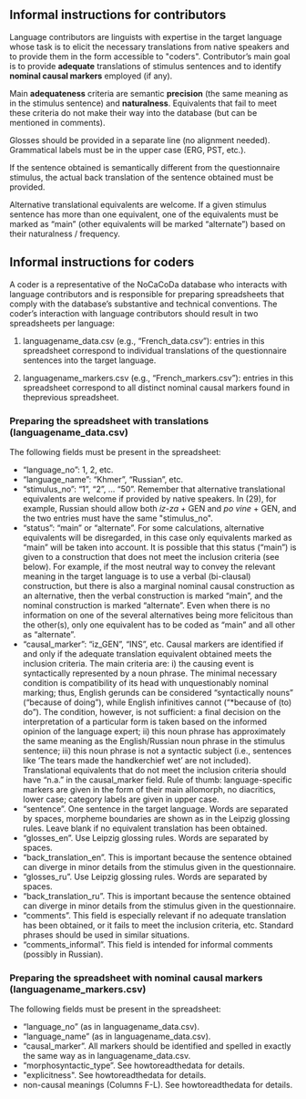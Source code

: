 ## Informal instructions for contributors

Language contributors are linguists with expertise in the target language whose task is to elicit the necessary translations from native speakers and to provide them in the form accessible to "coders". Contributor’s main goal is to provide **adequate** translations of stimulus sentences and to identify **nominal causal markers** employed (if any).

Main **adequateness** criteria are semantic **precision** (the same meaning as in the stimulus sentence) and **naturalness**. Equivalents that fail to meet these criteria do not make their way into the database (but can be mentioned in comments).

Glosses should be provided in a separate line (no alignment needed). Grammatical labels must be in the upper case (ERG, PST, etc.).

If the sentence obtained is semantically different from the questionnaire stimulus, the actual back translation of the sentence obtained must be provided.

Alternative translational equivalents are welcome. If a given stimulus sentence has more than one equivalent, one of the equivalents must be marked as “main” (other equivalents will be marked “alternate”) based on their naturalness / frequency.

## Informal instructions for coders

A coder is a representative of the NoCaCoDa database who interacts with language contributors and is responsible for preparing spreadsheets that comply with the database’s substantive and technical conventions. The coder’s interaction with language contributors should result in two spreadsheets per language:

1) languagename_data.csv (e.g., “French_data.csv”): entries in this spreadsheet correspond to individual translations of the questionnaire sentences into the target language.

2) languagename_markers.csv (e.g., “French_markers.csv”): entries in this spreadsheet correspond to all distinct nominal causal markers found in theprevious spreadsheet.

### Preparing the spreadsheet with translations (languagename_data.csv)

The following fields must be present in the spreadsheet:

- “language_no”: 1, 2, etc.
- “language_name”: “Khmer”, “Russian”, etc.
- “stimulus_no”: “1”, “2”, ... “50”. Remember that alternative translational equivalents are welcome if provided by native speakers. In (29), for example, Russian should allow both *iz-za* + GEN and *po vine* + GEN, and the two entries must have the same "stimulus_no".
- “status”: “main” or “alternate”. For some calculations, alternative equivalents will be disregarded, in this case only equivalents marked as “main” will be taken into account. It is possible that this status (“main”) is given to a construction that does not meet the inclusion criteria (see below). For example, if the most neutral way to convey the relevant meaning in the target language is to use a verbal (bi-clausal) construction, but there is also a marginal nominal causal construction as an alternative, then the verbal construction is marked “main”, and the nominal construction is marked “alternate”. Even when there is no information on one of the several alternatives being more felicitous than the other(s), only one equivalent has to be coded as “main” and all other as “alternate”.
- “causal_marker”: “iz_GEN”, “INS”, etc. Causal markers are identified if and only if the adequate translation equivalent obtained meets the inclusion criteria. The main criteria are: i) the causing event is syntactically represented by a noun phrase. The minimal necessary condition is compatibility of its head with unquestionably nominal marking; thus, English gerunds can be considered “syntactically nouns” (“because of doing”), while English infinitives cannot (“*because of (to) do”). The condition, however, is not sufficient: a final decision on the interpretation of a particular form is taken based on the informed opinion of the language expert; ii) this noun phrase has approximately the same meaning as the English/Russian noun phrase in the stimulus sentence; iii) this noun phrase is not a syntactic subject (i.e., sentences like ‘The tears made the handkerchief wet’ are not included). Translational equivalents that do not meet the inclusion criteria should have “n.a.” in the causal_marker field. Rule of thumb: language-specific markers are given in the form of their main allomorph, no diacritics, lower case; category labels are given in upper case.
- “sentence”. One sentence in the target language. Words are separated by spaces, morpheme boundaries are shown as in the Leipzig glossing rules. Leave blank if no equivalent translation has been obtained.
- “glosses_en”. Use Leipzig glossing rules. Words are separated by spaces.
- “back_translation_en”. This is important because the sentence obtained can diverge in minor details from the stimulus given in the questionnaire.
- “glosses_ru”. Use Leipzig glossing rules. Words are separated by spaces.
- “back_translation_ru”. This is important because the sentence obtained can diverge in minor details from the stimulus given in the questionnaire.
- “comments”. This field is especially relevant if no adequate translation has been obtained, or it fails to meet the inclusion criteria, etc. Standard phrases should be used in similar situations.
- “comments_informal”. This field is intended for informal comments (possibly in Russian).

### Preparing the spreadsheet with nominal causal markers (languagename_markers.csv)

The following fields must be present in the spreadsheet:
- “language_no” (as in languagename_data.csv).
- “language_name” (as in languagename_data.csv).
- “causal_marker”. All markers should be identified and spelled in exactly the same way as in languagename_data.csv.
- “morphosyntactic_type”. See howtoreadthedata for details.
- "explicitness". See howtoreadthedata for details.
- non-causal meanings (Columns F-L). See howtoreadthedata for details.
